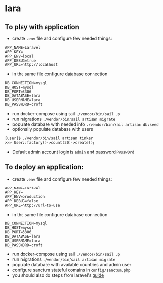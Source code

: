 lara
====
To play with application
------
- create ```.env``` file and configure few needed things:
```
APP_NAME=Laravel
APP_KEY=
APP_ENV=local
APP_DEBUG=true
APP_URL=http://localhost
```
- in the same file configure database connection
```
DB_CONNECTION=mysql
DB_HOST=mysql
DB_PORT=3306
DB_DATABASE=lara
DB_USERNAME=lara
DB_PASSWORD=croft
```
- run docker-compose using sail ```./vendor/bin/sail up```
- run migrations ```./vendor/bin/sail artisan migrate```
- populate database with needed info ```./vendor/bin/sail artisan db:seed```
- optionally populate database with users
```
[user]$ ./vendor/bin/sail artisan tinker
>>> User::factory()->count(30)->create();
```
- Default admin account login is ```admin``` and password ```P@ssw0rd```

To deploy an application:
------
- create ```.env``` file and configure few needed things:
```
APP_NAME=Laravel
APP_KEY=
APP_ENV=production
APP_DEBUG=false
APP_URL=http://url-to-use
```
- in the same file configure database connection
```
DB_CONNECTION=mysql
DB_HOST=mysql
DB_PORT=3306
DB_DATABASE=lara
DB_USERNAME=lara
DB_PASSWORD=croft
```
- run docker-compose using sail ```./vendor/bin/sail up```
- run migrations ```./vendor/bin/sail artisan migrate```
- populate database with available countries and admin user
- configure sanctum stateful domains in ```config/sanctum.php```
- you should also do steps from laravel's [guide](https://laravel.com/docs/8.x/deployment#introduction)
